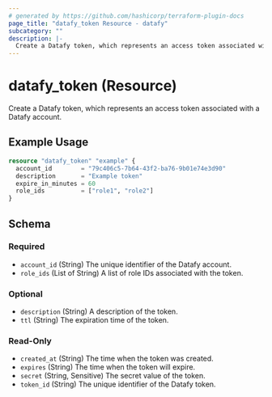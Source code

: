 ```yaml
---
# generated by https://github.com/hashicorp/terraform-plugin-docs
page_title: "datafy_token Resource - datafy"
subcategory: ""
description: |-
  Create a Datafy token, which represents an access token associated with a Datafy account.
---
```


# datafy_token (Resource)

Create a Datafy token, which represents an access token associated with a Datafy account.

## Example Usage

```terraform
resource "datafy_token" "example" {
  account_id        = "79c406c5-7b64-43f2-ba76-9b01e74e3d90"
  description       = "Example token"
  expire_in_minutes = 60
  role_ids          = ["role1", "role2"]
}
```

<!-- schema generated by tfplugindocs -->
## Schema

### Required

- `account_id` (String) The unique identifier of the Datafy account.
- `role_ids` (List of String) A list of role IDs associated with the token.

### Optional

- `description` (String) A description of the token.
- `ttl` (String) The expiration time of the token.

### Read-Only

- `created_at` (String) The time when the token was created.
- `expires` (String) The time when the token will expire.
- `secret` (String, Sensitive) The secret value of the token.
- `token_id` (String) The unique identifier of the Datafy token.
